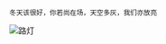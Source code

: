     冬天该很好，你若尚在场，天空多灰，我们亦放亮

![路灯](https://github.com/user-attachments/assets/1e1d83a3-c8ac-4368-bd17-5eca7ce0d725)
